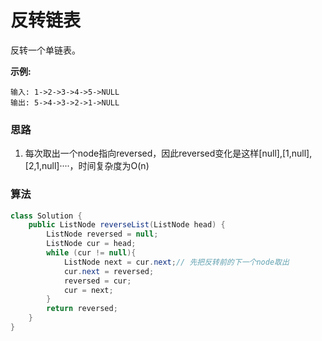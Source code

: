 # 反转链表

反转一个单链表。

**示例:**

```
输入: 1->2->3->4->5->NULL
输出: 5->4->3->2->1->NULL
```

### 思路

1. 每次取出一个node指向reversed，因此reversed变化是这样[null],[1,null],[2,1,null]····，时间复杂度为O(n)

### 算法

```java
class Solution {
    public ListNode reverseList(ListNode head) {
        ListNode reversed = null;
        ListNode cur = head;
        while (cur != null){
            ListNode next = cur.next;// 先把反转前的下一个node取出
            cur.next = reversed;
            reversed = cur;
            cur = next;
        }
        return reversed;
    }
}	
```

